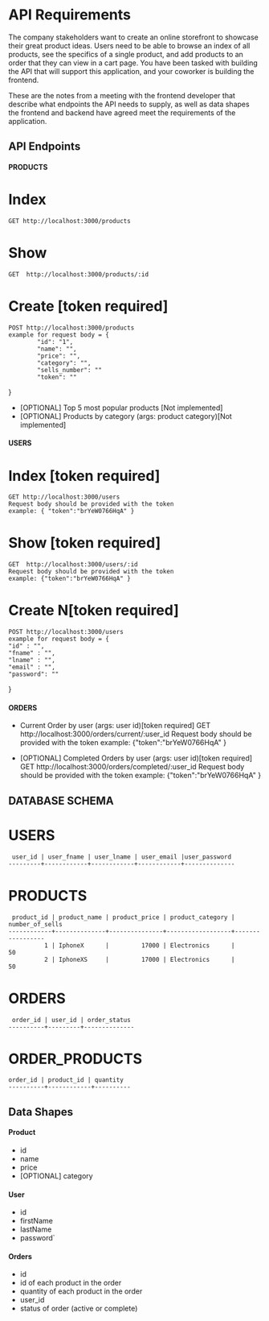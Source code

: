 # API Requirements
The company stakeholders want to create an online storefront to showcase their great product ideas. Users need to be able to browse an index of all products, see the specifics of a single product, and add products to an order that they can view in a cart page. You have been tasked with building the API that will support this application, and your coworker is building the frontend.

These are the notes from a meeting with the frontend developer that describe what endpoints the API needs to supply, as well as data shapes the frontend and backend have agreed meet the requirements of the application. 

## API Endpoints
#### PRODUCTS
# Index
    GET http://localhost:3000/products

# Show
    GET  http://localhost:3000/products/:id

# Create [token required]
    POST http://localhost:3000/products
    example for request body = {
            "id": "1",
            "name": "",
            "price": "",
            "category": "",
            "sells_number": ""   
            "token": ""     
}
- [OPTIONAL] Top 5 most popular products [Not implemented]
- [OPTIONAL] Products by category (args: product category)[Not implemented]

#### USERS
# Index [token required]
    GET http://localhost:3000/users 
    Request body should be provided with the token
    example: { "token":"brYeW0766HqA" }

# Show [token required] 
    GET  http://localhost:3000/users/:id
    Request body should be provided with the token
    example: {"token":"brYeW0766HqA" }


# Create N[token required] 
    POST http://localhost:3000/users
    example for request body = {
    "id" : "",
    "fname" : "",
    "lname" : "",
    "email" : "",
    "password": ""
}

#### ORDERS
- Current Order by user (args: user id)[token required] 
    GET http://localhost:3000/orders/current/:user_id
    Request body should be provided with the token
    example: {"token":"brYeW0766HqA" }

- [OPTIONAL] Completed Orders by user (args: user id)[token required] 
    GET http://localhost:3000/orders/completed/:user_id
    Request body should be provided with the token
    example: {"token":"brYeW0766HqA" }

## DATABASE SCHEMA
# USERS
     user_id | user_fname | user_lname | user_email |user_password
    ---------+------------+------------+------------+--------------

# PRODUCTS
     product_id | product_name | product_price | product_category | number_of_sells
    ------------+--------------+---------------+------------------+-----------------
              1 | IphoneX      |         17000 | Electronics      |              50
              2 | IphoneXS     |         17000 | Electronics      |              50

# ORDERS

     order_id | user_id | order_status
    ----------+---------+--------------

# ORDER_PRODUCTS
    order_id | product_id | quantity
    ----------+------------+----------


## Data Shapes
#### Product
-  id
- name
- price
- [OPTIONAL] category

#### User
- id
- firstName
- lastName
- password`

#### Orders
- id
- id of each product in the order
- quantity of each product in the order
- user_id
- status of order (active or complete)
